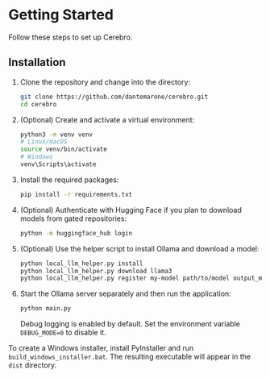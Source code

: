 # Getting Started

Follow these steps to set up Cerebro.

## Installation

1. Clone the repository and change into the directory:
   ```bash
   git clone https://github.com/dantemarone/cerebro.git
   cd cerebro
   ```
2. (Optional) Create and activate a virtual environment:
   ```bash
   python3 -m venv venv
   # Linux/macOS
   source venv/bin/activate
   # Windows
   venv\Scripts\activate
   ```
3. Install the required packages:
   ```bash
   pip install -r requirements.txt
   ```
4. (Optional) Authenticate with Hugging Face if you plan to download models from gated repositories:
   ```bash
   python -m huggingface_hub login
   ```
5. (Optional) Use the helper script to install Ollama and download a model:
   ```bash
   python local_llm_helper.py install
   python local_llm_helper.py download llama3
   python local_llm_helper.py register my-model path/to/model output_models
   ```
6. Start the Ollama server separately and then run the application:
   ```bash
   python main.py
   ```
   Debug logging is enabled by default. Set the environment variable `DEBUG_MODE=0` to disable it.

To create a Windows installer, install PyInstaller and run `build_windows_installer.bat`. The resulting executable will appear in the `dist` directory.
